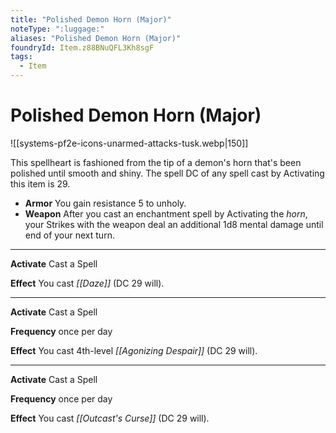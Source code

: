 ```yaml
---
title: "Polished Demon Horn (Major)"
noteType: ":luggage:"
aliases: "Polished Demon Horn (Major)"
foundryId: Item.z88BNuQFL3Kh8sgF
tags:
  - Item
---
```


# Polished Demon Horn (Major)
![[systems-pf2e-icons-unarmed-attacks-tusk.webp|150]]

This spellheart is fashioned from the tip of a demon's horn that's been polished until smooth and shiny. The spell DC of any spell cast by Activating this item is 29.

*   **Armor** You gain resistance 5 to unholy.
*   **Weapon** After you cast an enchantment spell by Activating the _horn_, your Strikes with the weapon deal an additional 1d8 mental damage until end of your next turn.

* * *

**Activate** Cast a Spell

**Effect** You cast _[[Daze]]_ (DC 29 will).

* * *

**Activate** Cast a Spell

**Frequency** once per day

**Effect** You cast 4th-level _[[Agonizing Despair]]_ (DC 29 will).

* * *

**Activate** Cast a Spell

**Frequency** once per day

**Effect** You cast _[[Outcast's Curse]]_ (DC 29 will).
